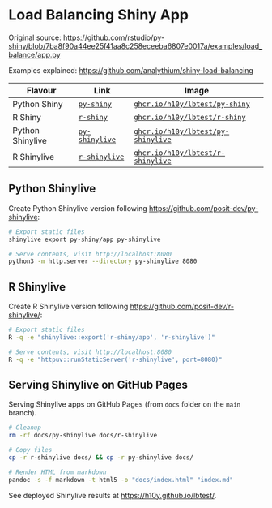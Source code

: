 # Load Balancing Shiny App

Original source: <https://github.com/rstudio/py-shiny/blob/7ba8f90a44ee25f41aa8c258eceeba6807e0017a/examples/load_balance/app.py>

Examples explained: <https://github.com/analythium/shiny-load-balancing>

| Flavour           | Link  | Image  |
|-------------------|---|---|
| Python Shiny      | [`py-shiny`](./py-shiny/)  | [`ghcr.io/h10y/lbtest/py-shiny`](https://github.com/h10y/lbtest/pkgs/container/lbtest%2Fpy-shiny)  |
| R Shiny           | [`r-shiny`](./r-shiny/)  | [`ghcr.io/h10y/lbtest/r-shiny`](https://github.com/h10y/lbtest/pkgs/container/lbtest%2Fr-shiny)  |
| Python Shinylive  | [`py-shinylive`](./py-shinylive/)  | [`ghcr.io/h10y/lbtest/py-shinylive`](https://github.com/h10y/lbtest/pkgs/container/lbtest%2Fpy-shinylive)  |
| R Shinylive       | [`r-shinylive`](./r-shinylive/)  | [`ghcr.io/h10y/lbtest/r-shinylive`](https://github.com/h10y/lbtest/pkgs/container/lbtest%2Fr-shinylive)  |

## Python Shinylive

Create Python Shinylive version following <https://github.com/posit-dev/py-shinylive>:

```bash
# Export static files
shinylive export py-shiny/app py-shinylive

# Serve contents, visit http://localhost:8080
python3 -m http.server --directory py-shinylive 8080
```

## R Shinylive

Create R Shinylive version following <https://github.com/posit-dev/r-shinylive/>:

```bash
# Export static files
R -q -e "shinylive::export('r-shiny/app', 'r-shinylive')"

# Serve contents, visit http://localhost:8080
R -q -e "httpuv::runStaticServer('r-shinylive', port=8080)"
```

## Serving Shinylive on GitHub Pages

Serving Shinylive apps on GitHub Pages (from `docs` folder on the `main` branch).

```bash
# Cleanup
rm -rf docs/py-shinylive docs/r-shinylive

# Copy files
cp -r r-shinylive docs/ && cp -r py-shinylive docs/

# Render HTML from markdown
pandoc -s -f markdown -t html5 -o "docs/index.html" "index.md"
```

See deployed Shinylive results at <https://h10y.github.io/lbtest/>.
